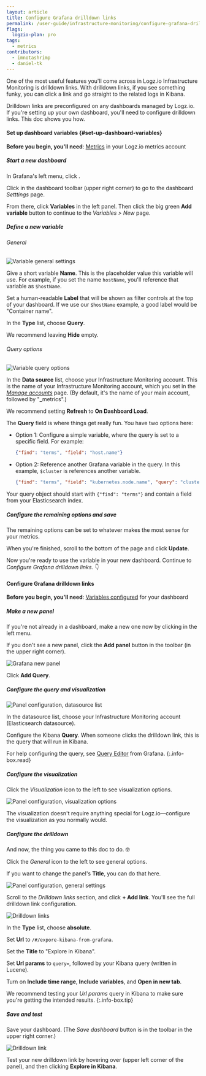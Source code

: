 ```yaml
---
layout: article
title: Configure Grafana drilldown links
permalink: /user-guide/infrastructure-monitoring/configure-grafana-drilldown-links.html
flags:
  logzio-plan: pro
tags:
  - metrics
contributors:
  - imnotashrimp
  - daniel-tk
---
```


One of the most useful features you'll come across
in Logz.io Infrastructure Monitoring
is drilldown links.
With drilldown links,
if you see something funky,
you can click a link
and go straight to the related logs in Kibana.

Drilldown links are preconfigured on any dashboards managed by Logz.io.
If you're setting up your own dashboard,
you'll need to configure drilldown links.
This doc shows you how.

#### Set up dashboard variables {#set-up-dashboard-variables}

**Before you begin, you'll need**:
[Metrics]({{site.baseurl}}/shipping/) in your Logz.io metrics account

<div class="tasklist">

##### Start a new dashboard

In Grafana's left menu, click <i class="fas fa-plus"></i>.

Click <i class="fas fa-cog"></i> in the dashboard toolbar (upper right corner)
to go to the dashboard _Setttings_ page.

From there, click **Variables** in the left panel.
Then click the big green **Add variable** button
to continue to the _Variables > New_ page.

##### Define a new variable

###### General

![Variable general settings]({{site.baseurl}}/images/grafana/variable-config--general.png)

Give a short variable **Name**.
This is the placeholder value this variable will use.
For example, if you set the name `hostName`,
you'll reference that variable as `$hostName`.

Set a human-readable **Label** that will be shown
as filter controls at the top of your dashboard.
If we use our `$hostName` example,
a good label would be "Container name".

In the **Type** list, choose **Query**.

We recommend leaving **Hide** empty.

###### Query options

![Variable query options]({{site.baseurl}}/images/grafana/variable-config--query-options.png)

In the **Data source** list,
choose your Infrastructure Monitoring account.
This is the name of your Infrastructure Monitoring account,
which you set in the
[_Manage accounts_](https://app.logz.io/#/dashboard/settings/manage-accounts) page.
(By default, it's the name of your main account, followed by "_metrics".)

We recommend setting **Refresh** to **On Dashboard Load**.

The **Query** field is where things get really fun.
You have two options here:

* Option 1: Configure a simple variable,
  where the query is set to a specific field.
  For example:

  ```json
  {"find": "terms", "field": "host.name"}
  ```

* Option 2: Reference another Grafana variable in the query.
  In this example, `$cluster` is references another variable.

  ```json
  {"find": "terms", "field": "kubernetes.node.name", "query": "cluster:$cluster"}
  ```

Your query object should start with `{"find": "terms"}`
and contain a field from your Elasticsearch index.

##### Configure the remaining options and save

The remaining options can be set
to whatever makes the most sense for your metrics.

When you're finished, scroll to the bottom of the page and click **Update**.

</div>

Now you're ready to use the variable in your new dashboard.
Continue to _Configure Grafana drilldown links_. 👇

#### Configure Grafana drilldown links

**Before you begin, you'll need**:
[Variables configured](#set-up-dashboard-variables) for your dashboard

<div class="tasklist">

##### Make a new panel

If you're not already in a dashboard,
make a new one now by clicking <i class="fas fa-plus"></i> in the left menu.

If you don't see a new panel,
click the **Add panel** button in the toolbar (in the upper right corner).

![Grafana new panel]({{site.baseurl}}/images/grafana/new-panel.png)

Click **Add Query**.

##### Configure the query and visualization

![Panel configuration, datasource list]({{site.baseurl}}/images/grafana/panel-config--query--datasource-list.png)

In the datasource list, choose your Infrastructure Monitoring account
(Elasticsearch datasource).

Configure the Kibana **Query**.
When someone clicks the drilldown link,
this is the query that will run in Kibana.

For help configuring the query,
see [Query Editor](https://grafana.com/docs/grafana/latest/guides/basic_concepts/#query-editor)
from Grafana.
{:.info-box.read}


##### Configure the visualization

Click the _Visualization_ icon to the left to see visualization options.

![Panel configuration, visualization  options]({{site.baseurl}}/images/grafana/panel-config--query--visualization.png)

The visualization doesn't require anything special
for Logz.io—configure the visualization as you normally would.

##### Configure the drilldown

And now, the thing you came to this doc to do. 🤓

Click the _General_ icon to the left to see general options.

If you want to change the panel's **Title**,
you can do that here.

![Panel configuration, general settings]({{site.baseurl}}/images/grafana/panel-config--general--add-link.png)

Scroll to the _Drilldown links_ section,
and click **+ Add link**.
You'll see the full drilldown link configuration.

![Drilldown links]({{site.baseurl}}/images/grafana/panel-config--general--drilldown-link-config.png)

In the **Type** list, choose **absolute**.

Set **Url** to `/#/expore-kibana-from-grafana`.

Set the **Title** to "Explore in Kibana".

Set **Url params** to `query=`, followed by your Kibana query (written in Lucene).

Turn on **Include time range**, **Include variables**, and **Open in new tab**.

We recommend testing your _Url params_ query in Kibana
to make sure you're getting the intended results.
{:.info-box.tip}

##### Save and test

Save your dashboard.
(The _Save dashboard_ button is in the toolbar in the upper right corner.)

![Drilldown link]({{site.baseurl}}/images/grafana/panel-drilldown-link.png)

Test your new drilldown link
by hovering over <i class="fas fa-external-link-alt"></i>
(upper left corner of the panel),
and then clicking **Explore in Kibana**.

</div>
